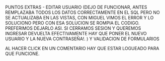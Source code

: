 PUNTOS EXTRAS - EDITAR USUARIO (DEJO DE FUNCIONAR, ANTES REMPLAZABA TODOS LOS DATOS CORRECTAMENTE EN EL SQL PERO NO SE ACTUALIZABA EN LAS VISTAS, CON MIGUEL VIMOS EL ERROR Y LO SOLUCIONO PERO CON ESA SOLUCION SE ROMPIA EL CODIGO. PREFERIMOS DEJARLO ASI. SI CERRAMOS SESION Y QUEREMOS INGRESAR DEVUELTA EFECTIVAMENTE HAY QUE PONER EL NUEVO USUARIO Y LA NUEVA CONTRASEÑA!. ) Y VALIDACION DE FORMULARIOS

AL HACER CLICK EN UN COMENTARIO HAY QUE ESTAR LOGUEADO PARA QUE FUNCIONE. 